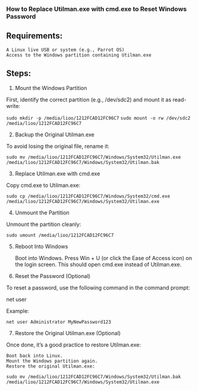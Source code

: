 ### How to Replace Utilman.exe with cmd.exe to Reset Windows Password

## Requirements:

    A Linux live USB or system (e.g., Parrot OS)
    Access to the Windows partition containing Utilman.exe

## Steps:
1. Mount the Windows Partition

First, identify the correct partition (e.g., /dev/sdc2) and mount it as read-write:

`sudo mkdir -p /media/lioo/1212FCAD12FC96C7`
`sudo mount -o rw /dev/sdc2 /media/lioo/1212FCAD12FC96C7`

2. Backup the Original Utilman.exe

To avoid losing the original file, rename it:

`sudo mv /media/lioo/1212FCAD12FC96C7/Windows/System32/Utilman.exe /media/lioo/1212FCAD12FC96C7/Windows/System32/Utilman.bak`

3. Replace Utilman.exe with cmd.exe

Copy cmd.exe to Utilman.exe:

`sudo cp /media/lioo/1212FCAD12FC96C7/Windows/System32/cmd.exe /media/lioo/1212FCAD12FC96C7/Windows/System32/Utilman.exe`

4. Unmount the Partition

Unmount the partition cleanly:

`sudo umount /media/lioo/1212FCAD12FC96C7`

5. Reboot Into Windows

    Boot into Windows.
    Press Win + U (or click the Ease of Access icon) on the login screen. This should open cmd.exe instead of Utilman.exe.

6. Reset the Password (Optional)

To reset a password, use the following command in the command prompt:

net user <username> <newpassword>

Example:

`net user Administrator MyNewPassword123`

7. Restore the Original Utilman.exe (Optional)

Once done, it’s a good practice to restore Utilman.exe:

    Boot back into Linux.
    Mount the Windows partition again.
    Restore the original Utilman.exe:

    sudo mv /media/lioo/1212FCAD12FC96C7/Windows/System32/Utilman.bak /media/lioo/1212FCAD12FC96C7/Windows/System32/Utilman.exe

